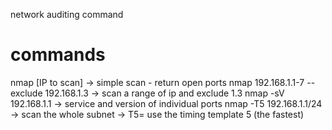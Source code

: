 network auditing command
# commands
nmap [IP to scan]
  -> simple scan 
    - return open ports
nmap 192.168.1.1-7 --exclude 192.168.1.3
  -> scan a range of ip and exclude 1.3
nmap -sV 192.168.1.1
  -> service and version of individual ports
nmap -T5 192.168.1.1/24
  -> scan the whole subnet
  -> T5= use the timing template 5 (the fastest)
